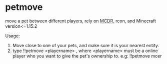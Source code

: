 # petmove
move a pet between different players, rely on <a href="https://github.com/Fallen-Breath/MCDReforged">MCDR</a>, rcon, and Minecraft version<=1.15.2

Usage:
1. Move close to one of your pets, and make sure it is your nearest entity.
2. type !!petmove \<playername\> , where \<playername\> must be a online player who you want to give the pet's ownership to.
e.g:
!!petmove mcer
